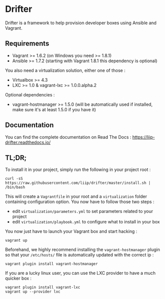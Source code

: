 Drifter
=======

Drifter is a framework to help provision developer boxes using Ansible and Vagrant.

Requirements
------------

* Vagrant >= 1.6.2 (on Windows you need >= 1.8.1)
* Ansible >= 1.7.2 (starting with Vagrant 1.8.1 this dependency is optional)

You also need a virtualization solution, either one of those :

* Virtualbox >= 4.3
* LXC >= 1.0 & vagrant-lxc >= 1.0.0.alpha.2

Optional dependencies :

* vagrant-hostmanager >= 1.5.0 (will be automatically used if installed, make sure it's at least 1.5.0 if you have it)

Documentation
-------------

You can find the complete documentation on Read The Docs : https://liip-drifter.readthedocs.io/

TL;DR;
------

To install it in your project, simply run the following in your project root :

```
curl -sS https://raw.githubusercontent.com/liip/drifter/master/install.sh | /bin/bash
```

This will create a `Vagrantfile` in your root and a `virtualization` folder
containing configuration option. You now have to follow those two steps :

* edit `virtualization/parameters.yml` to set parameters related to your project
* edit `virtualization/playbook.yml` to configure what to install in your box

You now just have to launch your Vagrant box and start hacking :

```
vagrant up
```

Beforehand, we highly recommend installing the `vagrant-hostmanager` plugin so that
your `/etc/hosts/` file is automatically updated with the correct ip :

```
vagrant plugin install vagrant-hostmanager
```

If you are a lucky linux user, you can use the LXC provider to have a much quicker
box :

```
vagrant plugin install vagrant-lxc
vagrant up --provider lxc
```
